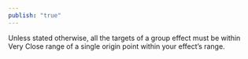 ```yaml
---
publish: "true"
---
```

Unless stated otherwise, all the targets of a group effect must be within Very Close range of a single origin point within your effect’s range.
